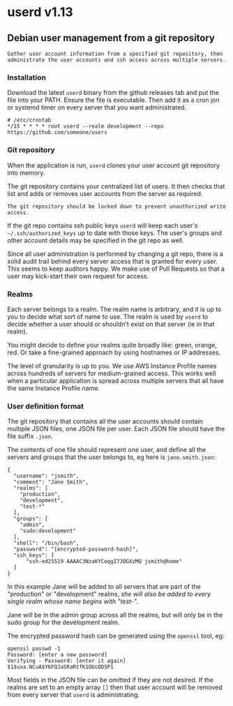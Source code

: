 userd v1.13
===========


Debian user management from a git repository
--------------------------------------------

    Gather user account information from a specified git repository, then
    administrate the user accounts and ssh access across multiple servers.


### Installation

Download the latest `userd` binary from the github releases tab and put the
file into your PATH. Ensure the file is executable. Then add it as a cron
jon or systemd timer on every server that you want administrated.

    # /etc/crontab
    */15 * * * * root userd --realm development --repo https://github.com/someone/users


### Git repository

When the application is run, `userd` clones your user account git repository
into memory.

The git repository contains your centralized list of users. It then checks that
list and adds or removes user accounts from the server as required.

    The git repository should be locked down to prevent unauthorized write access.

If the git repo contains ssh public keys `userd` will keep each user's
`~/.ssh/authorized_keys` up to date with those keys. The user's groups and
other account details may be specified in the git repo as well.

Since all user administration is performed by changing a git repo, there is a
solid audit trail behind every server access that is granted for every user.
This seems to keep auditors happy. We make use of Pull Requests so that a user
may kick-start their own request for access.


### Realms

Each server belongs to a realm. The realm name is arbitrary, and it is up to
you to decide what sort of name to use. The realm is used by `userd` to decide
whether a user should or shouldn't exist on that server (ie in that realm).

You might decide to define your realms quite broadly like: green, orange, red.
Or take a fine-grained approach by using hostnames or IP addresses.

The level of granularity is up to you. We use AWS Instance Profile names across
hundreds of servers for medium-grained access. This works well when a
particular application is spread across multiple servers that all have the
same Instance Profile name.


### User definition format

The git repository that contains all the user accounts should contain multiple
JSON files, one JSON file per user. Each JSON file should have the file suffix
`.json`.

The contents of one file should represent one user, and define all the
servers and groups that the user belongs to, eg here is `jane.smith.json`:

    {
      "username": "jsmith",
      "comment": "Jane Smith",
      "realms": [
        "production",
        "development",
        "test-*"
      ],
      "groups": [
        "admin",
        "sudo:development"
      ],
      "shell": "/bin/bash",
      "password": "[encrypted-password-hash]",
      "ssh_keys": [
          "ssh-ed25519 AAAAC3NzaKYCoqgI7JQGXzMQ jsmith@home"
      ]
    }

In this example Jane will be added to all servers that are part of the
"production" or "development" realms, *she will also be added to every
single realm whose name begins with "test-"*.

Jane will be in the admin group across all the realms, but will only be in
the sudo group for the development realm.

The encrypted password hash can be generated using the `openssl` tool, eg:

    openssl passwd -1
    Password: [enter a new password]
    Verifying - Password: [enter it again]
    $1$uxa.NCuA$Y6FQJaSRaRtfK1OUcOD5P1

Most fields in the JSON file can be omitted if they are not desired. If the
realms are set to an empty array `[]` then that user account will be removed
from every server that `userd` is administrating.
